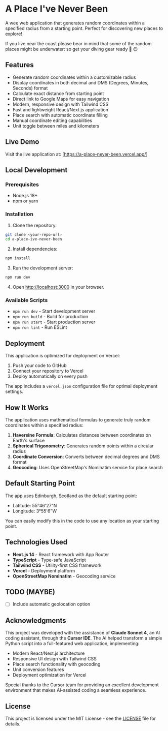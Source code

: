 # A Place I've Never Been

A wee web application that generates random coordinates within a specified radius from a starting point. Perfect for discovering new places to explore! 

If you live near the coast please bear in mind that some of the random places might be underwater: so get your diving gear ready 🤿 😉

## Features

- Generate random coordinates within a customizable radius
- Display coordinates in both decimal and DMS (Degrees, Minutes, Seconds) format
- Calculate exact distance from starting point
- Direct link to Google Maps for easy navigation
- Modern, responsive design with Tailwind CSS
- Fast and lightweight React/Next.js application
- Place search with automatic coordinate filling
- Manual coordinate editing capabilities
- Unit toggle between miles and kilometers

## Live Demo

Visit the live application at: [https://a-place-never-been.vercel.app/]

## Local Development

### Prerequisites

- Node.js 18+ 
- npm or yarn

### Installation

1. Clone the repository:
```bash
git clone <your-repo-url>
cd a-place-ive-never-been
```

2. Install dependencies:
```bash
npm install
```

3. Run the development server:
```bash
npm run dev
```

4. Open [http://localhost:3000](http://localhost:3000) in your browser.

### Available Scripts

- `npm run dev` - Start development server
- `npm run build` - Build for production
- `npm run start` - Start production server
- `npm run lint` - Run ESLint

## Deployment

This application is optimized for deployment on Vercel:

1. Push your code to GitHub
2. Connect your repository to Vercel
3. Deploy automatically on every push

The app includes a `vercel.json` configuration file for optimal deployment settings.

## How It Works

The application uses mathematical formulas to generate truly random coordinates within a specified radius:

1. **Haversine Formula**: Calculates distances between coordinates on Earth's surface
2. **Spherical Trigonometry**: Generates random points within a circular radius
3. **Coordinate Conversion**: Converts between decimal degrees and DMS format
4. **Geocoding**: Uses OpenStreetMap's Nominatim service for place search

## Default Starting Point

The app uses Edinburgh, Scotland as the default starting point:
- Latitude: 55°46'27"N
- Longitude: 3°55'6"W

You can easily modify this in the code to use any location as your starting point.

## Technologies Used

- **Next.js 14** - React framework with App Router
- **TypeScript** - Type-safe JavaScript
- **Tailwind CSS** - Utility-first CSS framework
- **Vercel** - Deployment platform
- **OpenStreetMap Nominatim** - Geocoding service


## TODO (MAYBE)

- [ ] Include automatic geolocation option

## Acknowledgments

This project was developed with the assistance of **Claude Sonnet 4**, an AI coding assistant, through the **Cursor IDE**. The AI helped transform a simple Python script into a full-featured web application, implementing:

- Modern React/Next.js architecture
- Responsive UI design with Tailwind CSS
- Place search functionality with geocoding
- Unit conversion features
- Deployment optimization for Vercel

Special thanks to the Cursor team for providing an excellent development environment that makes AI-assisted coding a seamless experience.

## License

This project is licensed under the MIT License - see the [LICENSE](LICENSE) file for details.
